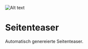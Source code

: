 ![Alt text](src/Resources/public/logo.png?raw=true "logo")


# Seitenteaser
Automatisch genereierte Seitenteaser.
